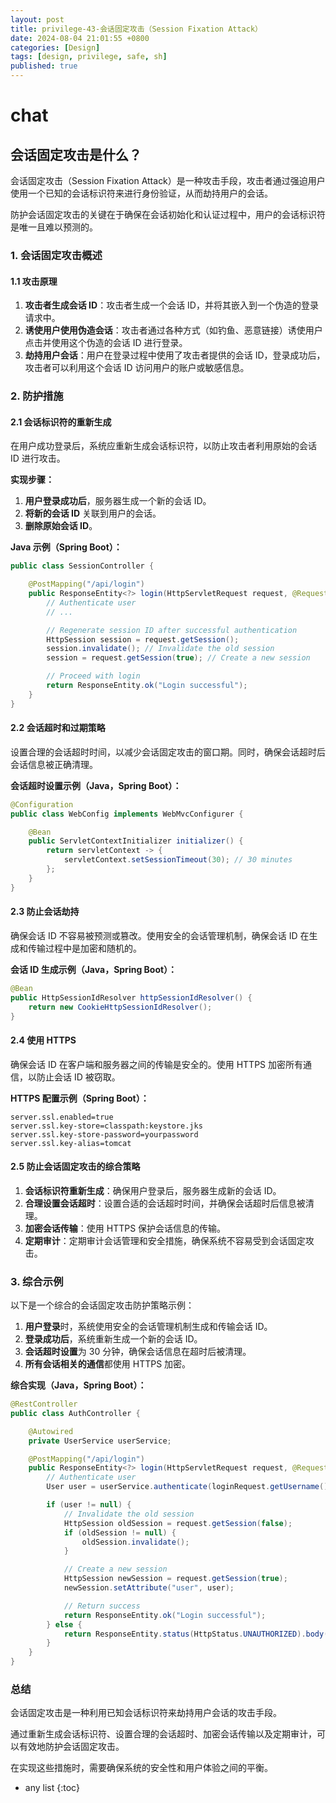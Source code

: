 ```yaml
---
layout: post
title: privilege-43-会话固定攻击（Session Fixation Attack）
date: 2024-08-04 21:01:55 +0800
categories: [Design]
tags: [design, privilege, safe, sh]
published: true
---
```



# chat

## 会话固定攻击是什么？

会话固定攻击（Session Fixation Attack）是一种攻击手段，攻击者通过强迫用户使用一个已知的会话标识符来进行身份验证，从而劫持用户的会话。

防护会话固定攻击的关键在于确保在会话初始化和认证过程中，用户的会话标识符是唯一且难以预测的。

### 1. **会话固定攻击概述**

#### 1.1 攻击原理

1. **攻击者生成会话 ID**：攻击者生成一个会话 ID，并将其嵌入到一个伪造的登录请求中。
2. **诱使用户使用伪造会话**：攻击者通过各种方式（如钓鱼、恶意链接）诱使用户点击并使用这个伪造的会话 ID 进行登录。
3. **劫持用户会话**：用户在登录过程中使用了攻击者提供的会话 ID，登录成功后，攻击者可以利用这个会话 ID 访问用户的账户或敏感信息。

### 2. **防护措施**

#### 2.1 会话标识符的重新生成

在用户成功登录后，系统应重新生成会话标识符，以防止攻击者利用原始的会话 ID 进行攻击。

**实现步骤：**

1. **用户登录成功后**，服务器生成一个新的会话 ID。
2. **将新的会话 ID** 关联到用户的会话。
3. **删除原始会话 ID**。

**Java 示例（Spring Boot）：**

```java
public class SessionController {

    @PostMapping("/api/login")
    public ResponseEntity<?> login(HttpServletRequest request, @RequestBody LoginRequest loginRequest) {
        // Authenticate user
        // ...

        // Regenerate session ID after successful authentication
        HttpSession session = request.getSession();
        session.invalidate(); // Invalidate the old session
        session = request.getSession(true); // Create a new session

        // Proceed with login
        return ResponseEntity.ok("Login successful");
    }
}
```

#### 2.2 会话超时和过期策略

设置合理的会话超时时间，以减少会话固定攻击的窗口期。同时，确保会话超时后会话信息被正确清理。

**会话超时设置示例（Java，Spring Boot）：**

```java
@Configuration
public class WebConfig implements WebMvcConfigurer {

    @Bean
    public ServletContextInitializer initializer() {
        return servletContext -> {
            servletContext.setSessionTimeout(30); // 30 minutes
        };
    }
}
```

#### 2.3 防止会话劫持

确保会话 ID 不容易被预测或篡改。使用安全的会话管理机制，确保会话 ID 在生成和传输过程中是加密和随机的。

**会话 ID 生成示例（Java，Spring Boot）：**

```java
@Bean
public HttpSessionIdResolver httpSessionIdResolver() {
    return new CookieHttpSessionIdResolver();
}
```

#### 2.4 使用 HTTPS

确保会话 ID 在客户端和服务器之间的传输是安全的。使用 HTTPS 加密所有通信，以防止会话 ID 被窃取。

**HTTPS 配置示例（Spring Boot）：**

```properties
server.ssl.enabled=true
server.ssl.key-store=classpath:keystore.jks
server.ssl.key-store-password=yourpassword
server.ssl.key-alias=tomcat
```

#### 2.5 防止会话固定攻击的综合策略

1. **会话标识符重新生成**：确保用户登录后，服务器生成新的会话 ID。
2. **合理设置会话超时**：设置合适的会话超时时间，并确保会话超时后信息被清理。
3. **加密会话传输**：使用 HTTPS 保护会话信息的传输。
4. **定期审计**：定期审计会话管理和安全措施，确保系统不容易受到会话固定攻击。

### 3. **综合示例**

以下是一个综合的会话固定攻击防护策略示例：

1. **用户登录**时，系统使用安全的会话管理机制生成和传输会话 ID。
2. **登录成功后**，系统重新生成一个新的会话 ID。
3. **会话超时设置**为 30 分钟，确保会话信息在超时后被清理。
4. **所有会话相关的通信**都使用 HTTPS 加密。

**综合实现（Java，Spring Boot）：**

```java
@RestController
public class AuthController {

    @Autowired
    private UserService userService;

    @PostMapping("/api/login")
    public ResponseEntity<?> login(HttpServletRequest request, @RequestBody LoginRequest loginRequest) {
        // Authenticate user
        User user = userService.authenticate(loginRequest.getUsername(), loginRequest.getPassword());

        if (user != null) {
            // Invalidate the old session
            HttpSession oldSession = request.getSession(false);
            if (oldSession != null) {
                oldSession.invalidate();
            }

            // Create a new session
            HttpSession newSession = request.getSession(true);
            newSession.setAttribute("user", user);

            // Return success
            return ResponseEntity.ok("Login successful");
        } else {
            return ResponseEntity.status(HttpStatus.UNAUTHORIZED).body("Invalid credentials");
        }
    }
}
```

### 总结

会话固定攻击是一种利用已知会话标识符来劫持用户会话的攻击手段。

通过重新生成会话标识符、设置合理的会话超时、加密会话传输以及定期审计，可以有效地防护会话固定攻击。

在实现这些措施时，需要确保系统的安全性和用户体验之间的平衡。

* any list
{:toc}